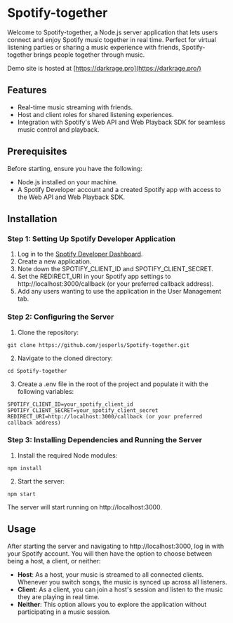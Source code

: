 ﻿# Spotify-together
Welcome to Spotify-together, a Node.js server application that lets users connect and enjoy Spotify music together in real time. Perfect for virtual listening parties or sharing a music experience with friends, Spotify-together brings people together through music.

Demo site is hosted at [https://darkrage.pro](https://darkrage.pro/)

## Features
* Real-time music streaming with friends.
* Host and client roles for shared listening experiences.
* Integration with Spotify's Web API and Web Playback SDK for seamless music control and playback.

## Prerequisites
Before starting, ensure you have the following:

* Node.js installed on your machine.
* A Spotify Developer account and a created Spotify app with access to the Web API and Web Playback SDK.

## Installation
### Step 1: Setting Up Spotify Developer Application
1. Log in to the [Spotify Developer Dashboard](https://developer.spotify.com/dashboard).
2. Create a new application.
3. Note down the SPOTIFY_CLIENT_ID and SPOTIFY_CLIENT_SECRET.
4. Set the REDIRECT_URI in your Spotify app settings to http://localhost:3000/callback (or your preferred callback address).
5. Add any users wanting to use the application in the User Management tab.

### Step 2: Configuring the Server
1. Clone the repository:
```
git clone https://github.com/jesperls/Spotify-together.git
```
2. Navigate to the cloned directory:
```
cd Spotify-together
```
3. Create a .env file in the root of the project and populate it with the following variables:
```
SPOTIFY_CLIENT_ID=your_spotify_client_id
SPOTIFY_CLIENT_SECRET=your_spotify_client_secret
REDIRECT_URI=http://localhost:3000/callback (or your preferred callback address)
```
### Step 3: Installing Dependencies and Running the Server
1. Install the required Node modules:
```
npm install
```
2. Start the server:
```
npm start
```
The server will start running on http://localhost:3000.

## Usage
After starting the server and navigating to http://localhost:3000, log in with your Spotify account. You will then have the option to choose between being a host, a client, or neither:

* **Host**: As a host, your music is streamed to all connected clients. Whenever you switch songs, the music is synced up across all listeners.
* **Client**: As a client, you can join a host's session and listen to the music they are playing in real time.
* **Neither**: This option allows you to explore the application without participating in a music session.

